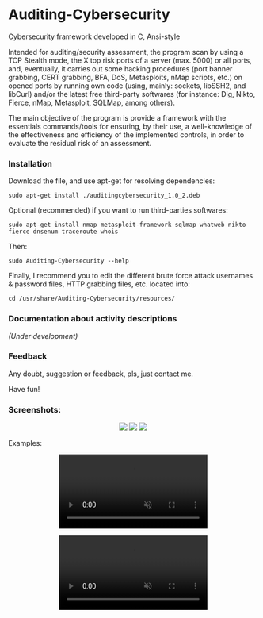 # Auditing-Cybersecurity
Cybersecurity framework developed in C, Ansi-style

Intended for auditing/security assessment, the program scan by using a TCP Stealth mode, the X top risk ports of a server (max. 5000) or all ports, and, eventually, it carries out some hacking procedures (port banner grabbing, CERT grabbing, BFA, DoS, Metasploits, nMap scripts, etc.) on opened ports by running own code (using, mainly: sockets, libSSH2, and libCurl) and/or the latest free third-party softwares (for instance: Dig, Nikto, Fierce, nMap, Metasploit, SQLMap, among others). 

The main objective of the program is provide a framework with the essentials commands/tools for ensuring, by their use, a well-knowledge of the effectiveness and efficiency of the implemented controls, in order to evaluate the residual risk of an assessment.

### Installation
Download the file, and use apt-get for resolving dependencies:
```
sudo apt-get install ./auditingcybersecurity_1.0_2.deb
```
Optional (recommended) if you want to run third-parties softwares:
```
sudo apt-get install nmap metasploit-framework sqlmap whatweb nikto fierce dnsenum traceroute whois
```
Then:
```
sudo Auditing-Cybersecurity --help
```
Finally, I recommend you to edit the different brute force attack usernames & password files, HTTP grabbing files, etc. located into:
```
cd /usr/share/Auditing-Cybersecurity/resources/
```
### Documentation about activity descriptions
_(Under development)_
### Feedback
Any doubt, suggestion or feedback, pls, just contact me.

Have fun!

### Screenshots:
<p align="center">
<image src=https://user-images.githubusercontent.com/40904281/203682762-fd4e5a9a-1198-4787-9aee-a1b146a91cb6.png>
<image src=https://user-images.githubusercontent.com/40904281/203682947-e159e999-e5ab-4842-b6b6-58c6e8324373.png>
<image src=https://user-images.githubusercontent.com/40904281/203682987-3244b6a2-5f34-4c6e-b314-23e108430a79.png>
</p>

Examples:

<p align="center">
<video src="https://user-images.githubusercontent.com/40904281/177245945-6bf3ead6-f04d-44d4-8b78-b8dad5701785.mp4" autoplay loop muted> </video>
</p>

<p align="center">
<video src="https://user-images.githubusercontent.com/40904281/177363811-5113a632-c9cb-4620-9fdb-95c08645c802.mp4" autoplay loop muted> </video>
</p>
